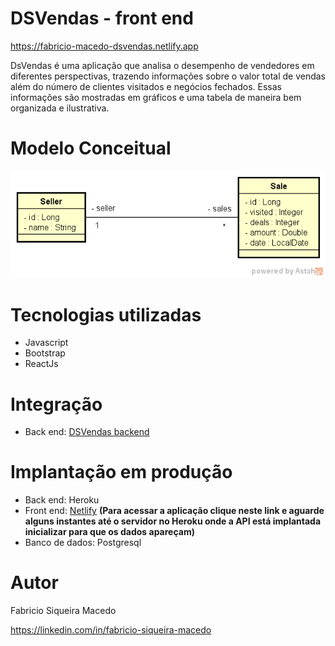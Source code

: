 # DSVendas - front end
https://fabricio-macedo-dsvendas.netlify.app

DsVendas é uma aplicação que analisa o desempenho de vendedores em diferentes perspectivas, trazendo informações sobre o valor total de vendas além do número de clientes visitados e negócios fechados. Essas informações são mostradas em gráficos e uma tabela de maneira bem organizada e ilustrativa.

# Modelo Conceitual
![Modelo Conceitual](https://github.com/fabriciio95/arquivos-read-me/blob/master/arquivos-dsvendas/modelo-conceitual.png)

# Tecnologias utilizadas
- Javascript
- Bootstrap
- ReactJs

# Integração
- Back end: [DSVendas backend](https://github.com/fabriciio95/dsvendas/tree/main/backend)

# Implantação em produção
- Back end: Heroku
- Front end: [Netlify](https://fabricio-macedo-dsvendas.netlify.app) **(Para acessar a aplicação clique neste link e aguarde alguns instantes até o servidor no Heroku onde a API está implantada inicializar para que os dados apareçam)**
- Banco de dados: Postgresql

# Autor
Fabricio Siqueira Macedo

https://linkedin.com/in/fabricio-siqueira-macedo
